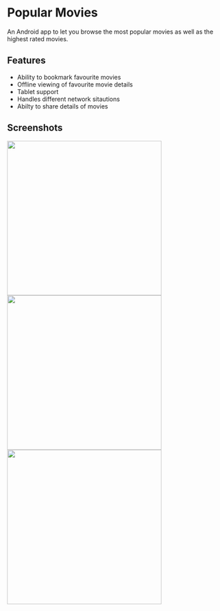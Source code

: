 # Popular Movies
An Android app to let you browse the most popular movies as well as the highest rated movies.

## Features
 - Ability to bookmark favourite movies
 - Offline viewing of favourite movie details
 - Tablet support
 - Handles different network sitautions
 - Abilty to share details of movies
 
## Screenshots
<img src="https://raw.githubusercontent.com/SubhrajyotiSen/Popular-Movies-2/master/screenshots/d2.png" width="360">
<img src="https://raw.githubusercontent.com/SubhrajyotiSen/Popular-Movies-2/master/screenshots/d3.png" width="360">
<img src="https://raw.githubusercontent.com/SubhrajyotiSen/Popular-Movies-2/master/screenshots/d4.png" width="360">
